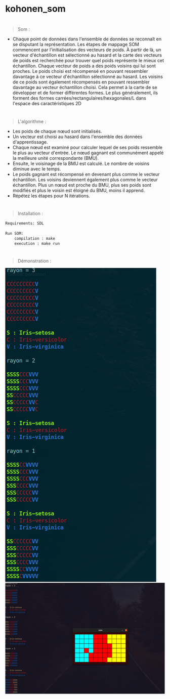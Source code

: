 # kohonen_som
#
> Som : 

* Chaque point de données dans l'ensemble de données se reconnaît en se disputant la représentation. 
Les étapes de mappage SOM commencent par l'initialisation des vecteurs de poids. 
À partir de là, un vecteur d'échantillon est sélectionné au hasard et la carte des vecteurs de poids est recherchée pour trouver quel poids représente le mieux cet échantillon. 
Chaque vecteur de poids a des poids voisins qui lui sont proches. Le poids choisi est récompensé en pouvant ressembler davantage à ce vecteur d'échantillon sélectionné au hasard. 
Les voisins de ce poids sont également récompensés en pouvant ressembler davantage au vecteur échantillon choisi. Cela permet à la carte de se développer et de former différentes formes. 
Le plus généralement, ils forment des formes carrées/rectangulaires/hexagonales/L dans l'espace des caractéristiques 2D

#    
 

> L'algorithme : 

* Les poids de chaque nœud sont initialisés.
* Un vecteur est choisi au hasard dans l'ensemble des données d'apprentissage.
* Chaque nœud est examiné pour calculer lequel de ses poids ressemble le plus au vecteur d'entrée. Le nœud gagnant est communément appelé la meilleure unité correspondante (BMU).
* Ensuite, le voisinage de la BMU est calculé. Le nombre de voisins diminue avec le temps.
* Le poids gagnant est récompensé en devenant plus comme le vecteur échantillon. Les voisins deviennent également plus comme le vecteur échantillon. Plus un nœud est proche du BMU, plus ses poids sont modifiés et plus le voisin est éloigné du BMU, moins il apprend.
* Répétez les étapes pour N itérations.

#

> Installation :
    
    Requirements: SDL
    
    Run SOM:   
        compilation : make
        execution : make run 
#
> Démonstration :

![Alt Text](https://github.com/mir-ak/kohonen_som/blob/main/Som_classique/som_cl.png)
![Alt Text](https://github.com/mir-ak/kohonen_som/blob/main/Som_version_Graphique_SDL/image_som.png)

